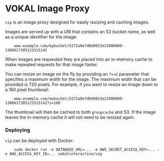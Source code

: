 VOKAL Image Proxy
===========

`vip` is an image proxy designed for easily resizing and caching images.

Images are served up with a URI that contains an S3 bucket name, as well as a 
unique identifier for the image:
        
        www.example.com/mybucket/5272a0e7d0d9813e21000009-1386617305123315142

When images are requested they are placed into an in-memory cache to make repeated
requests for that image faster.

You can resize an image on the fly by providing an `?s=X` parameter that specifies
a maximum width for the image. The maximum width that can be provided is 720 pixels.
For example, if you want to resize an image down to a 160 pixel thumbnail:
        
        www.example.com/mybucket/5272a0e7d0d9813e21000009-1386617305123315142?s=160

The thumbnail will then be cached to both `groupcache` and S3. If the image leaves
the in-memory cache it will not need to be resized again.

### Deploying

`vip` can be deployed with Docker:

        sudo docker run -e DATABASE_URL=... -e AWS_SECRET_ACCESS_KEY=... -e AWS_ACCESS_KEY_ID=... vokalinteractive/vip
